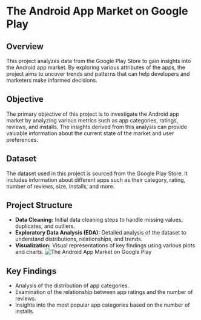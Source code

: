 # The Android App Market on Google Play

## Overview
This project analyzes data from the Google Play Store to gain insights into the Android app market. By exploring various attributes of the apps, the project aims to uncover trends and patterns that can help developers and marketers make informed decisions.

## Objective
The primary objective of this project is to investigate the Android app market by analyzing various metrics such as app categories, ratings, reviews, and installs. The insights derived from this analysis can provide valuable information about the current state of the market and user preferences.

## Dataset
The dataset used in this project is sourced from the Google Play Store. It includes information about different apps such as their category, rating, number of reviews, size, installs, and more.

## Project Structure
- **Data Cleaning:** Initial data cleaning steps to handle missing values, duplicates, and outliers.
- **Exploratory Data Analysis (EDA):** Detailed analysis of the dataset to understand distributions, relationships, and trends.
- **Visualization:** Visual representations of key findings using various plots and charts.
![The Android App Market on Google Play](https://github.com/umair7228/Data-Analysis-Mini-Projects/assets/154393500/2c2ae095-536a-4a3e-8add-c3baa2272622)

## Key Findings
- Analysis of the distribution of app categories.
- Examination of the relationship between app ratings and the number of reviews.
- Insights into the most popular app categories based on the number of installs.
